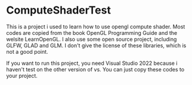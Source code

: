 # ComputeShaderTest

This is a project i used to learn how to use opengl compute shader. Most codes are copied from the book OpenGL Programming Guide and the welsite LearnOpenGL. I also use some open source project, including GLFW, GLAD and GLM. I don't give the license of these libraries, which is not a good point.

If you want to run this project, you need Visual Studio 2022 because i haven't test on the other version of vs. You can just copy these codes to your project.
